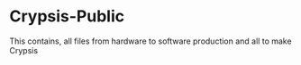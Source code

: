 # Crypsis-Public
This contains, all files from hardware to software production and all to make Crypsis
